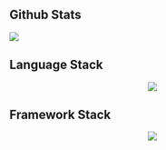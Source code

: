 <h2>Github Stats</h2>
<div style="display: flex; align-items: flex-start; gap: 20px;">
  <img src="https://github-readme-stats.vercel.app/api/top-langs/?username=cagan-elden&layout=donut&theme=vue-dark" style="margin-right: 50px";/>
</div>

<h2>Language Stack</h2>
<center>
  <img src="https://skillicons.dev/icons?i=html,css,javascript,php,python,cs,mysql,postgresql" />
</center>

<h2>Framework Stack</h2>
<center>
  <img src="https://skillicons.dev/icons?i=jquery,react,django,flask,dotnet" />
</center>
